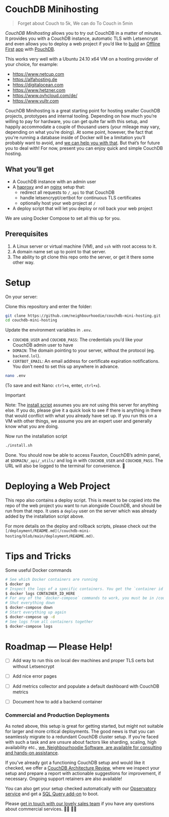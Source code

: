 # CouchDB Minihosting

> Forget about Couch to 5k, We can do To Couch in 5min

*CouchDB Minihosting* allows you to try out CouchDB in a matter of minutes. It provides you with a CouchDB instance, automatic TLS with Letsencrypt and even allows you to deploy a web project if you’d like to [build](https://neighbourhood.ie/blog/2025/02/05/couchdb-is-great-for-prototypes-and-side-projects) an [Offline First](https://neighbourhood.ie/blog/2024/12/05/realtime-multiuser-kanban-board-with-couchdb) [app](https://neighbourhood.ie/blog/2019/05/10/an-offline-first-todo-list-with-svelte-pouchdb-and-couchdb) with [PouchDB](https://pouchdb.com).

This works very well with a Ubuntu 24.10 x64 VM on a hosting provider of your choice, for example:

- https://www.netcup.com
- https://alfahosting.de
- https://digitalocean.com
- https://www.hetzner.com
- https://www.ovhcloud.com/de/
- https://www.vultr.com

CouchDB Minihosting is a great starting point for hosting smaller CouchDB projects, prototypes and internal tooling. Depending on how much you’re willing to pay for hardware, you can get quite far with this setup, and happily accommodate a couple of thousand users (your mileage may vary, depending on what you’re doing). At some point, however, the fact that you're running a database inside of Docker will be a limitation you’ll probably want to avoid, and [we can help you with that](#commercial-and-production-deployments). But that’s for future you to deal with! For now, present you can enjoy quick and simple CouchDB hosting.

## What you’ll get

- A CouchDB instance with an admin user
- A [haproxy](https://www.haproxy.org) and an [nginx](https://nginx.org) setup that:
  - redirect all requests to `/_api` to that CouchDB
  - handle letsencrypt/certbot for continuous TLS certificates
  - optionally host your web project at `/`
- A deploy script that will let you deploy or roll back your web project

We are using Docker Compose to set all this up for you.

## Prerequisites

1. A Linux server or virtual machine (VM), and `ssh`  with root access to it.
2. A domain name set up to point to that server.
3. The ability to git clone this repo onto the server, or get it there some other way.

# Setup

On your server:

Clone this repository and enter the folder:
```sh
git clone https://github.com/neighbourhoodie/couchdb-mini-hosting.git
cd couchdb-mini-hosting
```

Update the environment variables in `.env`.

- `COUCHDB_USER` and `COUCHDB_PASS`: The credentials you’d like your CouchDB admin user to have
- `DOMAIN`: The domain pointing to your server, without the protocol (eg. `backend.lol`).
- `CERTBOT_EMAIL`: An email address for certificate expiration notifications. You don’t need to set this up anywhere in advance.

```sh
nano .env
```
(To save and exit Nano: `ctrl+o`, enter, `ctrl+x`).

> [!IMPORTANT]
> Note: The [install script](/couchdb-mini-hosting/blob/main/install.sh) assumes you are not using this server for anything else. If you do, please give it a quick look to see if there is anything in there that would conflict with what you already have set up. If you run this on a VM with other things, we assume you are an expert user and generally know what you are doing.

Now run the installation  script
```sh
./install.sh
```

Done. You should now be able to access Fauxton, CouchDB’s admin panel, at `$DOMAIN/_api/_utils/` and log in with `COUCHDB_USER` and `COUCHDB_PASS`. The URL will also be logged to the terminal for convenience. 🎊

# Deploying a Web Project

This repo also contains a deploy script. This is meant to be copied into the repo of the web project you want to run alongside CouchDB, and should be run from that repo. It uses a `deploy` user on the server which was already added by the installation script above.

For more details on the deploy and rollback scripts, please check out the `[/deployment/README.md](/couchdb-mini-hosting/blob/main/deployment/README.md)`.

# Tips and Tricks

Some useful Docker commands

```sh
# See which Docker containers are running
$ docker ps
# Inspect the logs of a specific containers. You get the `container id` from `docker ps`
$ docker logs CONTAINER_ID_HERE
# For any of the `docker-compose` commands to work, you must be in /couchdb-mini-hosting
# Shut everything down 
$ docker-compose down
# Start everything up again
$ docker-compose up -d
# See logs from all containers together
$ docker-compose logs
```

# Roadmap — Please Help!

- [ ] Add way to run this on local dev machines and proper TLS certs but without Letsencrypt
- [ ] Add nice error pages
- [ ] Add metrics collector and populate a default dashboard with CouchDB metrics
- [ ] Document how to add a backend container


### Commercial and Production Deployments

As noted above, this setup is great for getting started, but might not suitable for larger and more critical deployments. The good news is that you can seamlessly migrate to a redundant CouchDB cluster setup. If you’re faced with such a task and are unsure about factors like sharding, scaling, high availability etc., [we, Neighbourhoodie Software, are available for consulting and hands-on assistance](https://neighbourhood.ie/).

If you’ve already got a functioning CouchDB setup and would like it checked, we offer a [CouchDB Architecture Review](https://neighbourhood.ie/products-and-services/couchdb-architecture-review), where we inspect your setup and prepare a report with actionable suggestions for improvement, if necessary. Ongoing support retainers are also available!

You can also get your setup checked automatically with our [Opservatory service](https://opservatory.app/) and get a [SQL Query add-on](https://neighbourhood.ie/products-and-services/structured-query-server) to boot.

Please [get in touch with our lovely sales team](https://neighbourhood.ie/call) if you have any questions about commercial services. 👩‍💼 👨‍💼 

